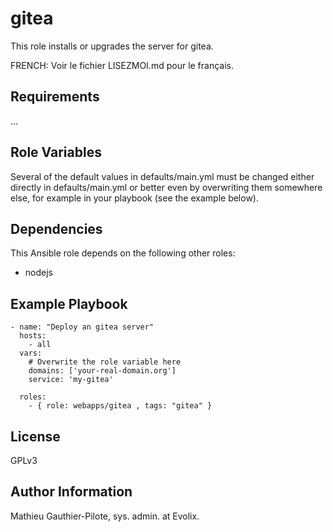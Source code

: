 gitea
=====

This role installs or upgrades the server for gitea. 

FRENCH: Voir le fichier LISEZMOI.md pour le français.

Requirements
------------

...

Role Variables
--------------

Several of the default values in defaults/main.yml must be changed either directly in defaults/main.yml or better even by overwriting them somewhere else, for example in your playbook (see the example below).

Dependencies
------------

This Ansible role depends on the following other roles:

- nodejs

Example Playbook
----------------

```
- name: "Deploy an gitea server"
  hosts: 
    - all
  vars:
    # Overwrite the role variable here
    domains: ['your-real-domain.org']
    service: 'my-gitea'

  roles:
    - { role: webapps/gitea , tags: "gitea" }
```

License
-------

GPLv3

Author Information
------------------

Mathieu Gauthier-Pilote, sys. admin. at Evolix.
